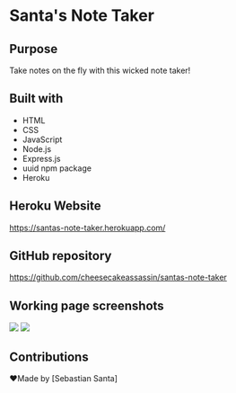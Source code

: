 # Santa's Note Taker

## Purpose
Take notes on the fly with this wicked note taker!

## Built with
* HTML
* CSS
* JavaScript
* Node.js
* Express.js
* uuid npm package
* Heroku

## Heroku Website 
https://santas-note-taker.herokuapp.com/

## GitHub repository 
https://github.com/cheesecakeassassin/santas-note-taker

## Working page screenshots 
<img src="./public/assets/images/santas-note-taker-1.png">
<img src="./public/assets/images/santas-note-taker-2.png">

## Contributions
❤️Made by [Sebastian Santa]
